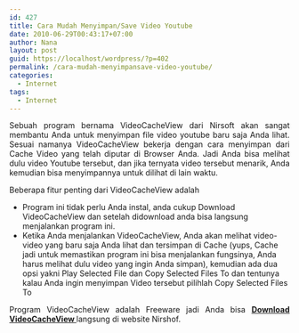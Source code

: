 ```yaml
---
id: 427
title: Cara Mudah Menyimpan/Save Video Youtube
date: 2010-06-29T00:43:17+07:00
author: Nana
layout: post
guid: https://localhost/wordpress/?p=402
permalink: /cara-mudah-menyimpansave-video-youtube/
categories:
  - Internet
tags:
  - Internet
---
```

<p style="text-align: justify;">
  Sebuah program bernama VideoCacheView dari Nirsoft akan sangat membantu Anda untuk menyimpan file video youtube baru saja Anda lihat. Sesuai namanya VideoCacheView bekerja dengan cara menyimpan dari Cache Video yang telah diputar di Browser Anda. Jadi Anda bisa melihat dulu video Youtube tersebut, dan jika ternyata video tersebut menarik, Anda kemudian bisa menyimpannya untuk dilihat di lain waktu.
</p>

Beberapa fitur penting dari VideoCacheView adalah

  * Program ini tidak perlu Anda instal, anda cukup Download VideoCacheView dan setelah didownload anda bisa langsung menjalankan program ini.
  * Ketika Anda menjalankan VideoCacheView, Anda akan melihat video-video yang baru saja Anda lihat dan tersimpan di Cache (yups, Cache jadi untuk memastikan program ini bisa menjalankan fungsinya, Anda harus melihat dulu video yang ingin Anda simpan), kemudian ada dua opsi yakni Play Selected File dan Copy Selected Files To dan tentunya kalau Anda ingin menyimpan Video tersebut pilihlah Copy Selected Files To

<p style="text-align: justify;">
  Program VideoCacheView adalah Freeware jadi Anda bisa <a href="https://www.nirsoft.net/utils/video_cache_view.html" target="_blank" title="Download VideoWebCache" rel="nofollow noopener"><strong>Download VideoCacheView </strong></a>langsung di website Nirshof.
</p>